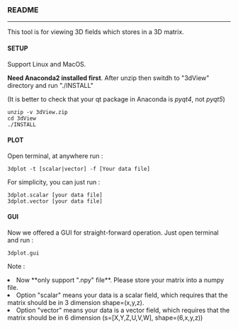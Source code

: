 ### README
----
This tool is for viewing 3D fields which stores in a 3D matrix.

#### SETUP
Support Linux and MacOS.

**Need Anaconda2 installed first**. After unzip then switdh to "3dView" directory and run "./INSTALL"

(It is better to check that your qt package in Anaconda is *pyqt4*, not *pyqt5*)
```
unzip -v 3dView.zip
cd 3dView
./INSTALL
```

#### PLOT
Open terminal, at anywhere run :

```
3dplot -t [scalar|vector] -f [Your data file]
```

For simplicity, you can just run :

```
3dplot.scalar [your data file]
3dplot.vector [your data file]
```

#### GUI
Now we offered a GUI for straight-forward operation. Just open terminal and run :

```
3dplot.gui
```


Note : 
<li> Now **only support ".npy" file**. Please store your matrix into a numpy file.
<li> Option "scalar" means your data is a scalar field, which requires that the matrix should be in 3 dimension shape=(x,y,z). 
<li> Option "vector" means your data is a vector field, which requires that the matrix should be in 6 dimension (s=[X,Y,Z,U,V,W], shape=(6,x,y,z))
